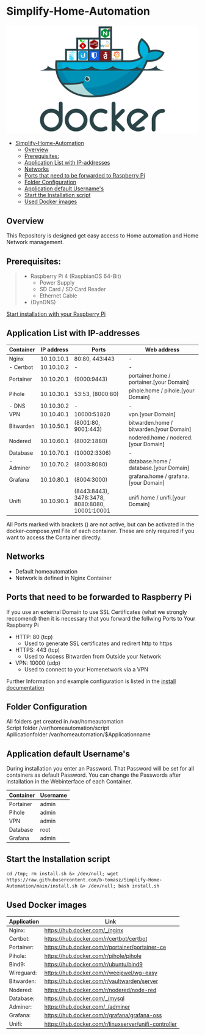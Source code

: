 # Simplify-Home-Automation

<img src="Documentation/Images/Readme000.png" alt="title"/>

- [Simplify-Home-Automation](#simplify-home-automation)
  - [Overview](#overview)
  - [Prerequisites:](#prerequisites)
  - [Application List with IP-addresses](#application-list-with-ip-addresses)
  - [Networks](#networks)
  - [Ports that need to be forwarded to Raspberry Pi](#ports-that-need-to-be-forwarded-to-raspberry-pi)
  - [Folder Configuration](#folder-configuration)
  - [Application default Username's](#application-default-usernames)
  - [Start the Installation script](#start-the-installation-script)
  - [Used Docker images](#used-docker-images)

## Overview

This Repository is designed get easy access to Home automation and Home Network management.

## Prerequisites:

> - Raspberry Pi 4 (RaspbianOS 64-Bit)
>    - Power Supply
>    - SD Card / SD Card Reader
>    - Ethernet Cable
> - (DynDNS)

[Start installation with your Raspberry Pi](Documentation/01-setup.md)

## Application List with IP-addresses

| Container | IP address | Ports                                             | Web address                              |
| --------- | ---------- | ------------------------------------------------- | ---------------------------------------- |
| Nginx     | 10.10.10.1 | 80:80, 443:443                                    | -                                        |
| - Certbot | 10.10.10.2 | -                                                 | -                                        |
| Portainer | 10.10.20.1 | (9000:9443)                                       | portainer.home / portainer.[your Domain] |
| Pihole    | 10.10.30.1 | 53:53, (8000:80)                                  | pihole.home / pihole.[your Domain]       |
| - DNS     | 10.10.30.2 | -                                                 | -                                        |
| VPN       | 10.10.40.1 | 10000:51820                                       | vpn.[your Domain]                        |
| Bitwarden | 10.10.50.1 | (8001:80, 9001:443)                               | bitwarden.home / bitwarden.[your Domain] |
| Nodered   | 10.10.60.1 | (8002:1880)                                       | nodered.home / nodered.[your Domain]     |
| Database  | 10.10.70.1 | (10002:3306)                                      | -                                        |
| - Adminer | 10.10.70.2 | (8003:8080)                                       | database.home / database.[your Domain]   |
| Grafana   | 10.10.80.1 | (8004:3000)                                       | grafana.home / grafana.[your Domain]     |
| Unifi     | 10.10.90.1 | (8443:8443), 3478:3478,<br />8080:8080, 10001:10001 | unifi.home / unifi.[your Domain]         |

All Ports marked with brackets () are not active, but can be activated in the docker-compose.yml File of each container. These are only required if you want to access the Container directly.

## Networks

- Default homeautomation
- Network is defined in Nginx Container

## Ports that need to be forwarded to Raspberry Pi

If you use an external Domain to use SSL Certificates (what we strongly reccomend) then it is necessary that you forward the follwing Ports to Your Raspberry Pi 

- HTTP: 80 (tcp)
  - Used to generate SSL certificates and redirert http to https
- HTTPS: 443 (tcp)
  - Used to Access Bitwarden from Outside your Network
- VPN: 10000 (udp)
  - Used to connect to your Homenetwork via a VPN

Further Information and example configuration is listed in the [install documentation](Documentation/02-install.md#ports-that-need-to-be-forwarded-to-raspberry-pi)

## Folder Configuration

All folders get created in  /var/homeautomation \
Script folder               /var/homeautomation/script \
Apllicationfolder           /var/homeautomation/$Applicationname

## Application default Username's

During installation you enter an Password. That Password will be set for all containers as default Password. You can change the Passwords after installation in the Webinterface of each Container.

| Container | Username |
| --------- | -------- |
| Portainer | admin    |
| Pihole    | admin    |
| VPN       | admin    |
| Database  | root     |
| Grafana   | admin    |

## Start the Installation script
```
cd /tmp; rm install.sh &> /dev/null; wget https://raw.githubusercontent.com/b-tomasz/Simplify-Home-Automation/main/install.sh &> /dev/null; bash install.sh
```

## Used Docker images
| Application | Link                                                  |
| ----------- | ----------------------------------------------------- |
| Nginx:      | https://hub.docker.com/_/nginx                        |
| Certbot:    | https://hub.docker.com/r/certbot/certbot              |
| Portainer:  | https://hub.docker.com/r/portainer/portainer-ce       |
| Pihole:     | https://hub.docker.com/r/pihole/pihole                |
| Bind9:      | https://hub.docker.com/r/ubuntu/bind9                 |
| Wireguard:  | https://hub.docker.com/r/weejewel/wg-easy             |
| Bitwarden:  | https://hub.docker.com/r/vaultwarden/server           |
| Nodered:    | https://hub.docker.com/r/nodered/node-red             |
| Database:   | https://hub.docker.com/_/mysql                        |
| Adminer:    | https://hub.docker.com/_/adminer                      |
| Grafana:    | https://hub.docker.com/r/grafana/grafana-oss          |
| Unifi:      | https://hub.docker.com/r/linuxserver/unifi-controller |